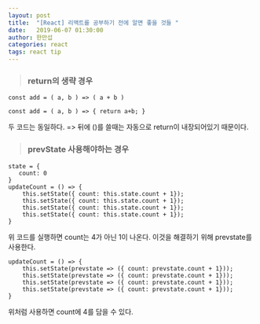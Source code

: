 ```yaml
---
layout: post
title:  "[React] 리액트를 공부하기 전에 알면 좋을 것들 "
date:   2019-06-07 01:30:00
author: 한만섭
categories: react
tags: react tip 
---
```




> ### return의 생략 경우 
```
const add = ( a, b ) => ( a + b )
```
```
const add = ( a, b ) => { return a+b; }
```
두 코드는 동일하다. => 뒤에 ()를 쓸때는 자동으로 return이 내장되어있기 때문이다.

> ### prevState 사용해야하는 경우 

```
state = {
   count: 0
}
updateCount = () => {
    this.setState({ count: this.state.count + 1});
    this.setState({ count: this.state.count + 1});
    this.setState({ count: this.state.count + 1});
    this.setState({ count: this.state.count + 1});
}
```
위 코드를 실행하면 count는 4가 아닌 1이 나온다. 이것을 해결하기 위해 prevstate를 사용한다. 

```
updateCount = () => {
    this.setState(prevstate => ({ count: prevstate.count + 1}));
    this.setState(prevstate => ({ count: prevstate.count + 1}));
    this.setState(prevstate => ({ count: prevstate.count + 1}));
    this.setState(prevstate => ({ count: prevstate.count + 1}));
}
```
위처럼 사용하면 count에 4를 담을 수 있다. 
